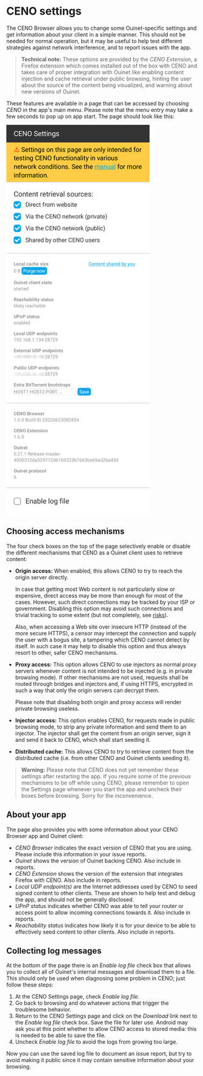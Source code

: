 # CENO settings

The CENO Browser allows you to change some Ouinet-specific settings and get information about your client in a simple manner.  This should not be needed for normal operation, but it may be useful to help test different strategies against network interference, and to report issues with the app.

> **Technical note:** These options are provided by the *CENO Extension*, a Firefox extension which comes installed out of the box with CENO and takes care of proper integration with Ouinet like enabling content injection and cache retrieval under public browsing, hinting the user about the source of the content being visualized, and warning about new versions of Ouinet.

These features are available in a page that can be accessed by choosing *CENO* in the app's main menu.  Please note that the menu entry may take a few seconds to pop up on app start.  The page should look like this:

![Figure: The CENO Settings page](images/settings.png)

## Choosing access mechanisms

The four check boxes on the top of the page selectively enable or disable the different mechanisms that CENO as a Ouinet client uses to retrieve content:

  - **Origin access:** When enabled, this allows CENO to try to reach the origin server directly.

    In case that getting most Web content is not particularly slow or expensive, direct access may be more than enough for most of the cases.  However, such direct connections may be tracked by your ISP or government.  Disabling this option may avoid such connections and trivial tracking to some extent (but not completely, see [risks](../concepts/risks.md)).

    Also, when accessing a Web site over insecure HTTP (instead of the more secure HTTPS), a censor may intercept the connection and supply the user with a bogus site, a tampering which CENO cannot detect by itself.  In such case it may help to disable this option and thus always resort to other, safer CENO mechanisms.

  - **Proxy access:** This option allows CENO to use injectors as normal proxy servers whenever content is not intended to be injected (e.g. in private browsing mode).  If other mechanisms are not used, requests shall be routed through bridges and injectors and, if using HTTPS, encrypted in such a way that only the origin servers can decrypt them.

    Please note that disabling both origin and proxy access will render private browsing useless.

  - **Injector access:** This option enables CENO, for requests made in public browsing mode, to strip any private information and send them to an injector.  The injector shall get the content from an origin server, sign it and send it back to CENO, which shall start seeding it.

  - **Distributed cache:** This allows CENO to try to retrieve content from the distributed cache (i.e. from other CENO and Ouinet clients seeding it).

> **Warning:** Please note that CENO does not yet remember these settings after restarting the app.  If you require some of the previous mechanisms to be off while using CENO, please remember to open the Settings page whenever you start the app and uncheck their boxes before browsing.  Sorry for the inconvenience.

## About your app

The page also provides you with some information about your CENO Browser app and Ouinet client:

  - *CENO Browser* indicates the exact version of CENO that you are using.  Please include this information in your issue reports.
  - *Ouinet* shows the version of Ouinet backing CENO.  Also include in reports.
  - *CENO Extension* shows the version of the extension that integrates Firefox with CENO.  Also include in reports.
  - *Local UDP endpoint(s)* are the Internet addresses used by CENO to seed signed content to other clients.  These are shown to help test and debug the app, and should not be generally disclosed.
  - *UPnP status* indicates whether CENO was able to tell your router or access point to allow incoming connections towards it.  Also include in reports.
  - *Reachability status* indicates how likely it is for your device to be able to effectively seed content to other clients.  Also include in reports.

## Collecting log messages

At the bottom of the page there is an *Enable log file* check box that allows you to collect all of Ouinet's internal messages and download them to a file.  This should only be used when diagnosing some problem in CENO; just follow these steps:

 1. At the CENO Settings page, check *Enable log file*.
 2. Go back to browsing and do whatever actions that trigger the troublesome behavior.
 3. Return to the CENO Settings page and click on the *Download* link next to the *Enable log file* check box.  Save the file for later use.  Android may ask you at this point whether to allow CENO access to stored media: this is needed to be able to save the file.
 4. Uncheck *Enable log file* to avoid the logs from growing too large.

Now you can use the saved log file to document an issue report, but try to avoid making it public since it may contain sensitive information about your browsing.
